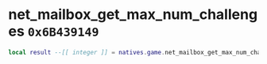 # net_mailbox_get_max_num_challenges `0x6B439149`

```lua
local result --[[ integer ]] = natives.game.net_mailbox_get_max_num_challenges()
```